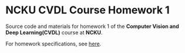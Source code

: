 # NCKU CVDL Course Homework 1

Source code and materials for homework 1 of the **Computer Vision and Deep Learning(CVDL)** course at **NCKU**.

For homework specifications, see [here](Cvdl_Hw1_Q_20231026_V1B2.pptx).
